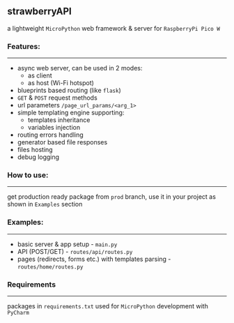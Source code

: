## strawberryAPI 

a lightweight `MicroPython` web framework & server for `RaspberryPi Pico W`

### Features:

---
- async web server, can be used in 2 modes:
  - as client
  - as host (Wi-Fi hotspot)
- blueprints based routing (like `flask`)
- `GET` & `POST` request methods
- url parameters `/page_url_params/<arg_1>`
- simple templating engine supporting:
  - templates inheritance
  - variables injection
- routing errors handling
- generator based file responses
- files hosting
- debug logging

### How to use:

---
get production ready package from `prod` branch, use it in your project as shown in `Examples` section

### Examples:

---
- basic server & app setup - `main.py`
- API (POST/GET) - `routes/api/routes.py`
- pages (redirects, forms etc.) with templates parsing - `routes/home/routes.py`


### Requirements

---
packages in `requirements.txt` used for `MicroPython` development with `PyCharm`
